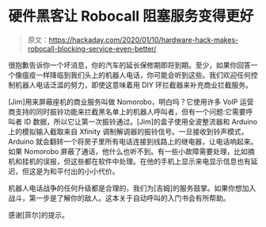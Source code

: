 # 硬件黑客让 Robocall 阻塞服务变得更好

> 原文：<https://hackaday.com/2020/01/10/hardware-hack-makes-robocall-blocking-service-even-better/>

很抱歉告诉你一个坏消息，你的汽车的延长保修期即将到期。至少，如果你回答一个像瘟疫一样降临到我们头上的机器人电话，你可能会听到这些。我们欢迎任何控制机器人电话泛滥的努力，即使这意味着用 DIY 环拦截器来补充商业拦截服务。

[Jim]用来屏蔽座机的商业服务叫做 Nomorobo，明白吗？它使用许多 VoIP 运营商支持的同时振铃功能来拦截黑名单上的机器人呼叫者，但有一个问题:它需要呼叫者 ID 数据，所以它让第一次振铃通过。[Jim]的盒子使用全波整流器和 Arduino 上的模拟输入截取来自 Xfinity 调制解调器的振铃信号。一旦接收到铃声模式，Arduino 就会翻转一个将房子里所有电话连接到线路上的继电器，让电话响起来。如果 Nomorobo 屏蔽了通话，他什么也听不到。有一些小故障需要处理，比如摘机和挂机的误报，但这些都在软件中处理。在他的手机上显示来电显示信息也有延迟，但这是为和平付出的小小代价。

机器人电话战争的任何升级都是合理的，我们为[吉姆]的服务鼓掌。如果你想加入战斗，第一步是了解你的敌人。这本关于自动呼叫的入门书会有所帮助。

感谢[菲尔]的提示。